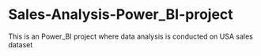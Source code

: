 # Sales-Analysis-Power_BI-project
This is an Power_BI project where data analysis is conducted on USA sales dataset
